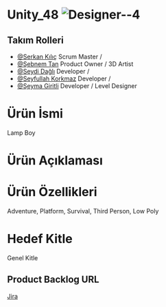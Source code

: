 

# Unity_48 ![Designer--4](https://github.com/Serkan-K/Unity_48/assets/125659165/98357c87-ffbe-484d-bbeb-060f61975047)

## Takım Rolleri

- [@Serkan Kılıç](https://www.) Scrum Master / 
- [@Şebnem Tan](https://www.) Product Owner / 3D Artist
- [@Seydi Dağlı](https://www.) Developer / 
- [@Seyfullah Korkmaz](https://www.) Developer / 
- [@Şeyma Giritli](https://www.) Developer / Level Designer


# Ürün İsmi
Lamp Boy

# Ürün Açıklaması




# Ürün Özellikleri

Adventure, Platform, Survival, Third Person, Low Poly


# Hedef Kitle
Genel Kitle

## Product Backlog URL
[Jira](https://unity-48.atlassian.net/jira/core/projects/U48/summary?atlOrigin=eyJpIjoiNzM0MTE5YTFhYThmNGI0ZmI1MmNiMWMyMWYxOWExYTAiLCJwIjoiaiJ9)
